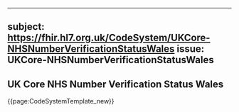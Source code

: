 
---
subject: https://fhir.hl7.org.uk/CodeSystem/UKCore-NHSNumberVerificationStatusWales
issue: UKCore-NHSNumberVerificationStatusWales
---
## UK Core NHS Number Verification Status Wales

{{page:CodeSystemTemplate_new}}
    

